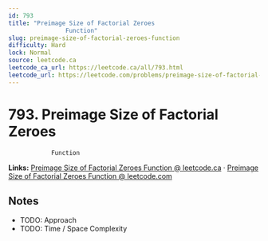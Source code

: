 ```yaml
--- 
id: 793
title: "Preimage Size of Factorial Zeroes
                Function"
slug: preimage-size-of-factorial-zeroes-function
difficulty: Hard
lock: Normal
source: leetcode.ca
leetcode_ca_url: https://leetcode.ca/all/793.html
leetcode_url: https://leetcode.com/problems/preimage-size-of-factorial-zeroes-function/
---
```


# 793. Preimage Size of Factorial Zeroes
                Function

**Links:** [Preimage Size of Factorial Zeroes
                Function @ leetcode.ca](https://leetcode.ca/all/793.html) · [Preimage Size of Factorial Zeroes
                Function @ leetcode.com](https://leetcode.com/problems/preimage-size-of-factorial-zeroes-function/)

## Notes
- TODO: Approach
- TODO: Time / Space Complexity
